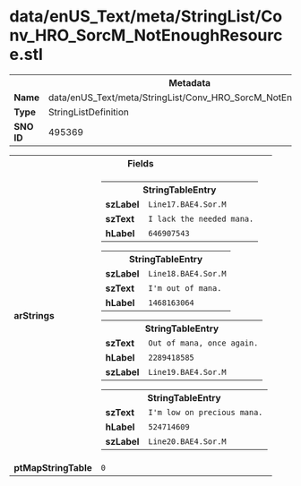 <h1>data/enUS_Text/meta/StringList/Conv_HRO_SorcM_NotEnoughResource.stl</h1><table><tr><th colspan="100%">Metadata</th></tr><tr><td><b>Name</b></td><td>data/enUS_Text/meta/StringList/Conv_HRO_SorcM_NotEnoughResource.stl</td></tr><tr><td><b>Type</b></td><td>StringListDefinition</td></tr><tr><td><b>SNO ID</b></td><td>495369</td></tr></table>

<table><tr><th colspan="100%">Fields</th></tr><tr><td><b>arStrings</b></td><td><table><tr><th colspan="100%">StringTableEntry</th></tr><tr><td><b>szLabel</b></td><td><code>Line17.BAE4.Sor.M</code></td></tr><tr><td><b>szText</b></td><td><code>I lack the needed mana.</code></td></tr><tr><td><b>hLabel</b></td><td><code>646907543</code></td></tr></table>


<table><tr><th colspan="100%">StringTableEntry</th></tr><tr><td><b>szLabel</b></td><td><code>Line18.BAE4.Sor.M</code></td></tr><tr><td><b>szText</b></td><td><code>I'm out of mana.</code></td></tr><tr><td><b>hLabel</b></td><td><code>1468163064</code></td></tr></table>


<table><tr><th colspan="100%">StringTableEntry</th></tr><tr><td><b>szText</b></td><td><code>Out of mana, once again.</code></td></tr><tr><td><b>hLabel</b></td><td><code>2289418585</code></td></tr><tr><td><b>szLabel</b></td><td><code>Line19.BAE4.Sor.M</code></td></tr></table>


<table><tr><th colspan="100%">StringTableEntry</th></tr><tr><td><b>szText</b></td><td><code>I'm low on precious mana.</code></td></tr><tr><td><b>hLabel</b></td><td><code>524714609</code></td></tr><tr><td><b>szLabel</b></td><td><code>Line20.BAE4.Sor.M</code></td></tr></table>


</td></tr><tr><td><b>ptMapStringTable</b></td><td><code>0</code></td></tr></table>

